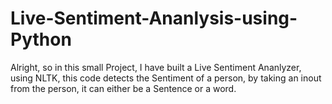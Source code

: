 # Live-Sentiment-Ananlysis-using-Python
Alright, so in this small Project, I have built a Live Sentiment Ananlyzer, using NLTK, this code detects the Sentiment of a person, by taking an inout from the person, it can either be a Sentence or a word.
